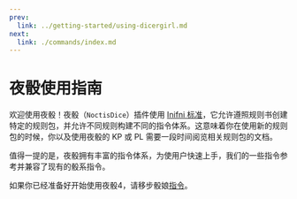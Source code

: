 ```yaml
---
prev:
  link: ../getting-started/using-dicergirl.md
next:
  link: ./commands/index.md
---
```

# 夜骰使用指南

欢迎使用夜骰！夜骰（`NoctisDice`）插件使用 [Inifni 标准](https://github.com/HydroRoll-Team/infini)，它允许遵照规则书创建特定的规则包，并允许不同规则构建不同的指令体系。这意味着你在使用新的规则包的时候，你以及使用夜骰的 KP 或 PL 需要一段时间阅览相关规则包的文档。

值得一提的是，夜骰拥有丰富的指令体系，为使用户快速上手，我们的一些指令参考并兼容了现有的骰系指令。

如果你已经准备好开始使用夜骰4，请移步骰娘[指令](./commands/index.md)。
